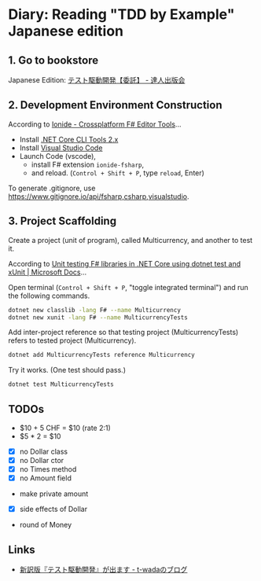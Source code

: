 # Diary: Reading "TDD by Example" Japanese edition

## 1. Go to bookstore

Japanese Edition: [テスト駆動開発【委託】 - 達人出版会](https://tatsu-zine.com/books/test-driven-development)

## 2. Development Environment Construction

According to [Ionide - Crossplatform F# Editor Tools](http://ionide.io/#getting-started)...

- Install [.NET Core CLI Tools 2.x](https://docs.microsoft.com/en-us/dotnet/core/tools/?tabs=netcore2x)
- Install [Visual Studio Code](https://code.visualstudio.com/)
- Launch Code (vscode),
    - install F# extension `ionide-fsharp`,
    - and reload. (`Control + Shift + P`, type `reload`, Enter)

To generate .gitignore, use <https://www.gitignore.io/api/fsharp,csharp,visualstudio>.

## 3. Project Scaffolding

Create a project (unit of program), called Multicurrency, and another to test it.

According to [Unit testing F# libraries in .NET Core using dotnet test and xUnit | Microsoft Docs](https://docs.microsoft.com/en-us/dotnet/core/testing/unit-testing-fsharp-with-dotnet-test)...

Open terminal (`Control + Shift + P`, "toggle integrated terminal") and run the following commands.

```sh
dotnet new classlib -lang F# --name Multicurrency
dotnet new xunit -lang F# --name MulticurrencyTests
```

Add inter-project reference so that testing project (MulticurrencyTests) refers to tested project (Multicurrency).

```sh
dotnet add MulticurrencyTests reference Multicurrency
```

Try it works. (One test should pass.)

```sh
dotnet test MulticurrencyTests
```

## TODOs

- $10 + 5 CHF = $10 (rate 2:1)
- $5 * 2 = $10
- [x] no Dollar class
- [x] no Dollar ctor
- [x] no Times method
- [x] no Amount field
- make private amount
- [x] side effects of Dollar
- round of Money

## Links

- [新訳版『テスト駆動開発』が出ます - t-wadaのブログ](http://t-wada.hatenablog.jp/entry/tddbook)
